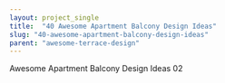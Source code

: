 ```yaml
---
layout: project_single
title:  "40 Awesome Apartment Balcony Design Ideas"
slug: "40-awesome-apartment-balcony-design-ideas"
parent: "awesome-terrace-design"
---
```

Awesome Apartment Balcony Design Ideas 02